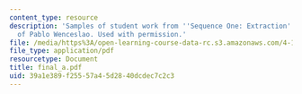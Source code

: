 ```yaml
---
content_type: resource
description: 'Samples of student work from ''Sequence One: Extraction''. Courtesy
  of Pablo Wenceslao. Used with permission.'
file: /media/https%3A/open-learning-course-data-rc.s3.amazonaws.com/4-184-architectural-design-workshop-collage-method-and-form-spring-2004/39a1e389f25557a45d2840dcdec7c2c3_final_a.pdf
file_type: application/pdf
resourcetype: Document
title: final_a.pdf
uid: 39a1e389-f255-57a4-5d28-40dcdec7c2c3
---
```

